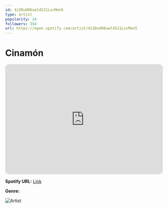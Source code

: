 ```yaml
---
id: 4i5DuO06xwl4S21LxcMen5
type: artist
popularity: 14
followers: 354
url: https://open.spotify.com/artist/4i5DuO06xwl4S21LxcMen5
---
```

# Cinamón

<iframe style="border-radius:12px" src="https://open.spotify.com/embed/artist/4i5DuO06xwl4S21LxcMen5" width="100%" height="352" frameBorder="0" allowfullscreen="" allow="autoplay; clipboard-write; encrypted-media; fullscreen; picture-in-picture" loading="lazy"></iframe>

**Spotify URL:** [Link](https://open.spotify.com/artist/4i5DuO06xwl4S21LxcMen5)

**Genre:** 

![Artist](https://i.scdn.co/image/ab6761610000e5eb9cd4e9b60b18762d871a934a)
